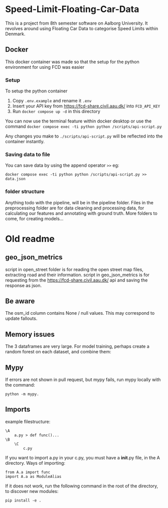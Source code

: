 # Speed-Limit-Floating-Car-Data
This is a project from 8th semester software on Aalborg University. It revolves around using Floating Car Data to categorise Speed Limits within Denmark.

## Docker

This docker container was made so that the setup for the python environment for using FCD was easier

### Setup

To setup the python container
1. Copy `.env.example` and rename it `.env`
2. Insert your API key from https://fcd-share.civil.aau.dk/ into `FCD_API_KEY`
3. Run `docker compose up -d` in this directory

You can now use the terminal feature within docker desktop or use the command `docker compose exec -ti python python /scripts/api-script.py`

Any changes you make to `./scripts/api-script.py` will be reflected into the container instantly.


### Saving data to file

You can save data by using the append operator `>>` eg: 

```
docker compose exec -ti python python /scripts/api-script.py >> data.json
```

### folder structure
Anything todo with the pipeline, will be in the pipeline folder.
Files in the preprocessing folder are for data cleaning and processing data, for calculating our features and annotating with ground truth. 
More folders to come, for creating models...

# Old readme
## geo_json_metrics
script in open_street folder is for reading the open street map files, extracting road and their information.
script in geo_json_metrics is for requesting from the https://fcd-share.civil.aau.dk/ api and saving the response as json. 

## Be aware
The osm_id column contains None / null values. This may correspond to update fallouts.

## Memory issues 
The 3 dataframes are very large. For model training, perhaps create a random forest on each dataset, and combine them:

## Mypy
If errors are not shown in pull request, but mypy fails, run mypy locally with the command:
```
python -m mypy.
```

## Imports
example filestructure:
```
\A
    a.py > def func()...
\B
    \C
        c.py
```
If you want to import a.py in your c.py, you must have a __init__.py file, in the A directory.
Ways of importing:
```
from A.a import func
import A.a as ModuleAlias
```
If it does not work, run the following command in the root of the directory, to discover new modules:
```
pip install -e .
```


